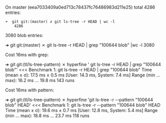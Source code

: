 
On master (eea7033409a0ed713c78437fc76486983d211e25) total 4286 entries:

    ➜  git git:(master) ✗ git ls-tree -r HEAD | wc -l
        4286
    
3080 blob entries:

➜  git git:(master) ✗ git ls-tree -r HEAD | grep "100644 blob" |wc -l
    3080

Cost 16ms with grep: 

➜  git git:(tl/ls-tree-pattern) ✗ hyperfine ' git ls-tree -r HEAD | grep "100644 blob"'                                                                                                                                                 <<<
Benchmark 1:  git ls-tree -r HEAD | grep "100644 blob"
  Time (mean ± σ):      17.5 ms ±   0.5 ms    [User: 14.3 ms, System: 7.4 ms]
  Range (min … max):    16.2 ms …  19.8 ms    143 runs

Cost 16ms with pattern:

➜  git git:(tl/ls-tree-pattern) ✗ hyperfine 'git ls-tree -r --pattern "100644 blob" HEAD'                                                                                                                                               <<<
Benchmark 1: git ls-tree -r --pattern "100644 blob" HEAD
  Time (mean ± σ):      19.6 ms ±   0.7 ms    [User: 12.8 ms, System: 5.4 ms]
  Range (min … max):    18.8 ms …  23.7 ms    118 runs  
  

